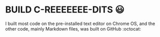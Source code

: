 # BUILD C-REEEEEEE-DITS :smiley:
I built most code on the pre-installed text editor on Chrome OS, and the other code, mainly Markdown files, was built on GitHub :octocat:
